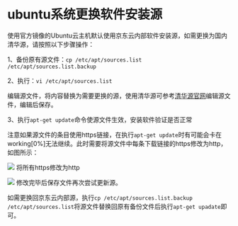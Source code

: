 # ubuntu系统更换软件安装源

使用官方镜像的Ubuntu云主机默认使用京东云内部软件安装源，如需更换为国内清华源，请按照以下步骤操作：

1、备份原有源文件：`cp /etc/apt/sources.list /etc/apt/sources.list.backup`

2、执行：`vi /etc/apt/sources.list`

编辑源文件，将内容替换为需要更换的源，使用清华源可参考[清华源官网](https://mirrors.tuna.tsinghua.edu.cn/help/ubuntu/)编辑源文件，编辑后保存。

3、执行`apt-get update`命令使源文件生效，安装软件验证是否正常

注意如果源文件的条目使用https链接，在执行`apt-get update`时有可能会卡在working[0%]无法继续。此时需要将源文件中每条下载链接的https修改为http，如图所示：

![](../../../../../image/Elastic-Compute/Virtual-Machine/Linux/ubuntu-change-yum-01.png)
将所有https修改为http

![](../../../../../image/Elastic-Compute/Virtual-Machine/Linux/ubuntu-change-yum-02.png)
修改完毕后保存文件再次尝试更新源。

如需更换回京东云内部源，执行`cp /etc/apt/sources.list.backup /etc/apt/sources.list`将源文件替换回原有备份文件后执行`apt-get upadate`即可。
